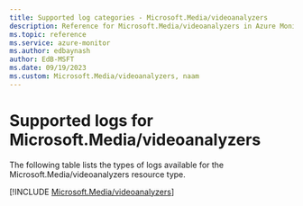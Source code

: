 ```yaml
---
title: Supported log categories - Microsoft.Media/videoanalyzers
description: Reference for Microsoft.Media/videoanalyzers in Azure Monitor Logs.
ms.topic: reference
ms.service: azure-monitor
ms.author: edbaynash
author: EdB-MSFT
ms.date: 09/19/2023
ms.custom: Microsoft.Media/videoanalyzers, naam
---
```





# Supported logs for Microsoft.Media/videoanalyzers  
The following table lists the types of logs available for the Microsoft.Media/videoanalyzers resource type.
  
  
[!INCLUDE [Microsoft.Media/videoanalyzers](./includes/Microsoft-Media-videoanalyzers-logs-include.md)]
  
